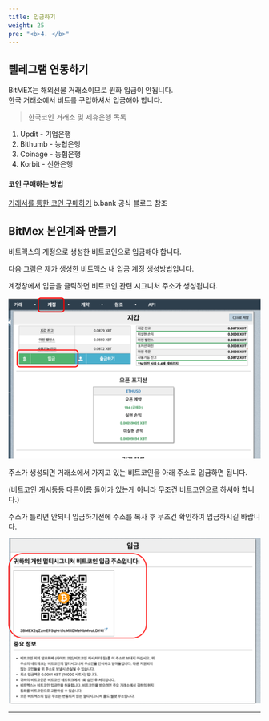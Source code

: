 ```yaml
---
title: 입금하기
weight: 25
pre: "<b>4. </b>"
---
```



## 텔레그램 연동하기 

BitMEX는 해외선물 거래소이므로 원화 입금이 안됩니다. </br> 한국 거래소에서 비트를 구입하셔서 입금해야 합니다.

> 한국코인 거래소 및 제휴은행 목록

1. Updit    - 기업은행
2. Bithumb  - 농협은행
3. Coinage  - 농협은행
4. Korbit   - 신한은행

#### 코인 구매하는 방법

[거래서를 통한 코인 구매하기](https://blog.naver.com/bebank/221547439028)
b.bank 공식 블로그 참조



## BitMex 본인계좌 만들기

비트맥스의 계정으로 생성한 비트코인으로 입금해야 합니다.

다음 그림은 제가 생성한 비트맥스 내 입금 계정 생성방법입니다.

계정창에서 입금을 클릭하면 비트코인 관련 시그니처 주소가 생성됩니다.

![](/picture/wallet1.png?width=1000&height=500)

주소가 생성되면 거래소에서 가지고 있는 비트코인을 아래 주소로 입금하면 됩니다.

(비트코인 캐시등등 다른이름 들어가 있는게 아니라 무조건 비트코인으로 하셔야 합니다.)

주소가 틀리면 안되니 입금하기전에 주소를 복사 후 무조건 확인하여 입금하시길 바랍니다.

![](/picture/wallet2.png?width=1000&height=500)


---








